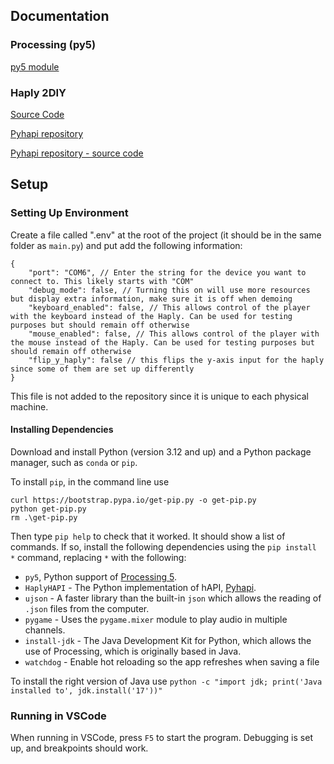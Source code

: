 ## Documentation

### Processing (py5)

[py5 module](http://py5coding.org/)

### Haply 2DIY

[Source Code](https://gitlab.com/Haply/public/python_samples)

[Pyhapi repository](https://gitlab.com/Haply/2diy/pyhapi)

[Pyhapi repository - source code](https://gitlab.com/Haply/2diy/pyhapi/-/blob/master/src/HaplyHAPI.py?ref_type=heads)

## Setup

### Setting Up Environment

Create a file called ".env" at the root of the project (it should be in the same folder as `main.py`) and put add the following information:

```
{
    "port": "COM6", // Enter the string for the device you want to connect to. This likely starts with "COM"
    "debug_mode": false, // Turning this on will use more resources but display extra information, make sure it is off when demoing
    "keyboard_enabled": false, // This allows control of the player with the keyboard instead of the Haply. Can be used for testing purposes but should remain off otherwise
    "mouse_enabled": false, // This allows control of the player with the mouse instead of the Haply. Can be used for testing purposes but should remain off otherwise
    "flip_y_haply": false // this flips the y-axis input for the haply since some of them are set up differently
}
```

This file is not added to the repository since it is unique to each physical machine.

#### Installing Dependencies

Download and install Python (version 3.12 and up) and a Python package manager, such as `conda` or `pip`.

To install `pip`, in the command line use

```
curl https://bootstrap.pypa.io/get-pip.py -o get-pip.py
python get-pip.py
rm .\get-pip.py
```

Then type `pip help` to check that it worked. It should show a list of commands. If so, install the following dependencies using the `pip install *` command, replacing `*` with the following:

- `py5`, Python support of [Processing 5](http://py5coding.org/).
- `HaplyHAPI` - The Python implementation of hAPI, [Pyhapi](https://gitlab.com/Haply/2diy/pyhapi/-/tree/master).
- `ujson` - A faster library than the built-in `json` which allows the reading of `.json` files from the computer.
- `pygame` - Uses the `pygame.mixer` module to play audio in multiple channels.
- `install-jdk` - The Java Development Kit for Python, which allows the use of Processing, which is originally based in Java.
- `watchdog` - Enable hot reloading so the app refreshes when saving a file

To install the right version of Java use `python -c "import jdk; print('Java installed to', jdk.install('17'))"`

### Running in VSCode

When running in VSCode, press `F5` to start the program. Debugging is set up, and breakpoints should work.
